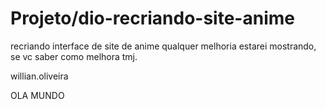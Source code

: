 # Projeto/dio-recriando-site-anime
recriando interface de site de anime
qualquer melhoria estarei mostrando, se vc saber como melhora tmj. 

willian.oliveira

OLA MUNDO
